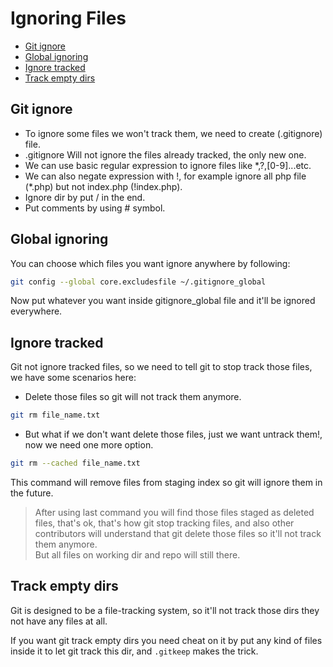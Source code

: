 # Ignoring Files

* [Git ignore](#git-ignore)
* [Global ignoring](#global-ignoring)
* [Ignore tracked](#ignore-tracked)
* [Track empty dirs](#track-empty-dirs)

## Git ignore
* To ignore some files we won't track them, we need to create (.gitignore) file.
* .gitignore Will not ignore the files already tracked, the only new one.
* We can use basic regular expression to ignore files like \*,?,[0-9]...etc.
* We can also negate expression with !, for example ignore all php file (\*.php) but not index.php (!index.php).
* Ignore dir by put / in the end.
* Put comments by using # symbol.

## Global ignoring
You can choose which files you want ignore anywhere by following:
```bash
git config --global core.excludesfile ~/.gitignore_global
```
Now put whatever you want inside gitignore_global file and it'll be ignored everywhere.

## Ignore tracked
Git not ignore tracked files, so we need to tell git to stop track those files, we have some scenarios here:
* Delete those files so git will not track them anymore.
```bash
git rm file_name.txt
```
* But what if we don't want delete those files, just we want untrack them!, now we need one more option.
```bash
git rm --cached file_name.txt
```
This command will remove files from staging index so git will ignore them in the future.

> After using last command you will find those files staged as deleted files, that's ok, that's how git stop tracking files, and also other contributors will understand that git delete those files so it'll not track them anymore. <br>
But all files on working dir and repo will still there.

## Track empty dirs
Git is designed to be a file-tracking system, so it'll not track those dirs they not have any files at all.

If you want git track empty dirs you need cheat on it by put any kind of files inside it to let git track this dir, and <code>.gitkeep</code> makes the trick.
